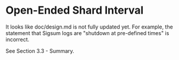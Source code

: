 # Open-Ended Shard Interval
It looks like doc/design.md is not fully updated yet.  For example, the
statement that Sigsum logs are "shutdown at pre-defined times" is incorrect.

See Section 3.3 - Summary.
